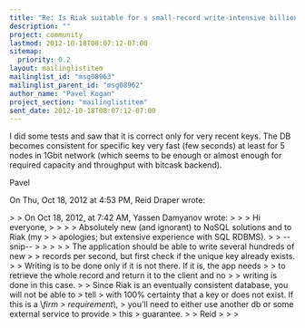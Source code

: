 ```yaml
---
title: "Re: Is Riak suitable for s small-record write-intensive	billion-records application?"
description: ""
project: community
lastmod: 2012-10-18T08:07:12-07:00
sitemap:
  priority: 0.2
layout: mailinglistitem
mailinglist_id: "msg08963"
mailinglist_parent_id: "msg08962"
author_name: "Pavel Kogan"
project_section: "mailinglistitem"
sent_date: 2012-10-18T08:07:12-07:00
---
```



I did some tests and saw that it is correct only for very recent keys.
The DB becomes consistent for specific key very fast (few seconds) at
least for 5 nodes in 1Gbit network (which seems to be enough or almost
enough
for required capacity and throughput with bitcask backend).

Pavel

On Thu, Oct 18, 2012 at 4:53 PM, Reid Draper  wrote:

&gt;
&gt; On Oct 18, 2012, at 7:42 AM, Yassen Damyanov  wrote:
&gt;
&gt; &gt; Hi everyone,
&gt; &gt;
&gt; &gt; Absolutely new (and ignorant) to NoSQL solutions and to Riak (my
&gt; &gt; apologies; but extensive experience with SQL RDBMS).
&gt;
&gt; --snip--
&gt;
&gt; &gt;
&gt; &gt; The application should be able to write several hundreds of new
&gt; &gt; records per second, but first check if the unique key already exists.
&gt; &gt; Writing is to be done only if it is not there. If it is, the app needs
&gt; &gt; to retrieve the whole record and return it to the client and no
&gt; &gt; writing is done in this case.
&gt;
&gt; Since Riak is an eventually consistent database, you will not be able to
&gt; tell
&gt; with 100% certainty that a key or does not exist. If this is a \\_firm
&gt; requirement\\_,
&gt; you'll need to either use another db or some external service to provide
&gt; this
&gt; guarantee.
&gt;
&gt; Reid
&gt;
&gt; &gt;

